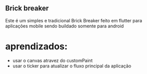 ## Brick breaker

Este é um simples e tradicional Brick Breaker
feito em flutter para aplicações mobile
sendo buildado somente para android

# aprendizados:
- usar o canvas atravez do customPaint
- usar o ticker para atualizar o fluxo principal da aplicação


